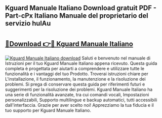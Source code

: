 ## Kguard Manuale Italiano Download gratuit PDF - Part-cPx Italiano Manuale del proprietario del servizio hulAu

# <h2><a href="http://dfgrheb.blite.top/?on=Kguard+Manuale+Italiano">🔗Download 👉🔴 Kguard Manuale Italiano</a></h2>

[![Kguard Manuale Italiano download](https://i.imgur.com/lujVjoI.png)](http://dfgrheb.blite.top/?on=Kguard+Manuale+Italiano)
Saluti e benvenuto nel manuale di Istruzioni per il tuo Kguard Manuale Italiano appena ricevuto. Questa guida completa è progettata per aiutarti a comprendere e utilizzare tutte le funzionalità e i vantaggi del tuo Prodotto. Troverai istruzioni chiare per L'installazione, il funzionamento, la manutenzione e la risoluzione dei problemi. Si prega di conservare questa guida per riferimenti futuri e suggerimenti per la risoluzione dei problemi. Kguard Manuale Italiano ha una serie di funzionalità avanzate, tra cui comandi vocali, Impostazioni personalizzabili, Supporto multilingue e backup automatici, tutti accessibili dall'interfaccia. Grazie per aver scelto noi! Apprezziamo la tua fiducia e il tuo supporto per Kguard Manuale Italiano.
